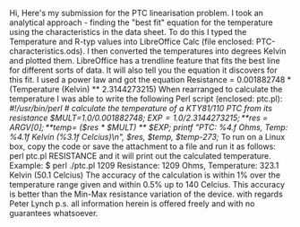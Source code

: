 Hi,
Here's my submission for the PTC linearisation problem.
I took an analytical approach - finding the "best fit" equation for the 
temperature using the characteristics in the data sheet.
To do this I typed the Temperature and R-typ values into LibreOffice Calc (file 
enclosed: PTC-characteristics.ods). I then converted the temperatures into 
degrees Kelvin and plotted them. LibreOffice has a trendline feature that fits 
the best line for different sorts of data. It will also tell you the equation it 
discovers for this fit.
I used a power law and got the equation Resistance = 0.001882748 * (Temperature 
(Kelvin) ** 2.3144273215)
When rearranged to calculate the temperature I was able to write the following 
Perl script (enclosed: ptc.pl):
*#!/usr/bin/perl*
*# calculate the temperature of a KTY81/110 PTC from its resistance*
*$MULT=1.0/0.001882748;
$EXP=1.0/2.3144273215;*
*$res = $ARGV[0];*
*$temp= ($res * $MULT) ** $EXP;*
*printf "PTC: %4.f Ohms, Temp: %4.1f Kelvin (%3.1f Celcius)\n", $res, $temp, 
$temp-273;*
To run on a Linux box, copy the code   or save the attachment to a file and run 
it as follows:
perl ptc.pl RESISTANCE
and it will print out the calculated temperature.
Example:
$ perl ./ptc.pl 1209
Resistance: 1209 Ohms, Temperature: 323.1 Kelvin (50.1 Celcius)
The accuracy of the calculation is within 1% over the temperature range given 
and within 0.5% up to 140 Celcius.
This accuracy is better than the Min-Max resistance variation of the device.
with regards
Peter Lynch
p.s. all information herein is offered freely and with no guarantees whatsoever.
